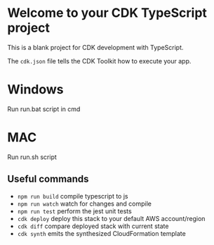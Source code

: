 # Welcome to your CDK TypeScript project

This is a blank project for CDK development with TypeScript.

The `cdk.json` file tells the CDK Toolkit how to execute your app.

# Windows 

Run run.bat script in cmd 

# MAC

Run run.sh script

## Useful commands

* `npm run build`   compile typescript to js
* `npm run watch`   watch for changes and compile
* `npm run test`    perform the jest unit tests
* `cdk deploy`      deploy this stack to your default AWS account/region
* `cdk diff`        compare deployed stack with current state
* `cdk synth`       emits the synthesized CloudFormation template
